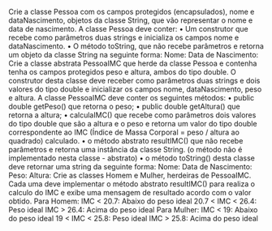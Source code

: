 Crie a classe Pessoa com os campos protegidos (encapsulados), nome e
dataNascimento, objetos da classe String, que vão representar o nome e data de
nascimento. A classe Pessoa deve conter: 
• Um construtor que recebe como parâmetros duas strings e inicializa os campos
nome e dataNascimento. 
• O método toString, que não recebe parâmetros e retorna um objeto da classe
String na seguinte forma: 
Nome: <nome da pessoa>
Data de Nascimento: <data de nascimento da pessoa>
Crie a classe abstrata PessoaIMC que herde da classe Pessoa e contenha tenha os
campos protegidos peso e altura, ambos do tipo double. O construtor desta classe
deve receber como parâmetros duas strings e dois valores do tipo double e
inicializar os campos nome, dataNascimento, peso e altura. A classe PessoaIMC
deve conter os seguintes métodos: 
• public double getPeso() que retorna o peso; 
• public double getAltura() que retorna a altura; 
• calculaIMC() que recebe como parâmetros dois valores do tipo double que são a
altura e o peso e retorna um valor do tipo double correspondente ao IMC (Índice
de Massa Corporal = peso / altura ao quadrado) calculado. 
• o método abstrato resultIMC() que não recebe parâmetros e retorna uma
instância da classe String. (o método não é implementado nesta classe - abstrato)
• o método toString() desta classe deve retornar uma string da seguinte forma: 
Nome: <nome da pessoa>
Data de Nascimento: <sua data de nascimento>
Peso: <seu peso>
Altura: <sua altura>Crie as classes Homem e Mulher, herdeiras de PessoaIMC. Cada uma deve
implementar o método abstrato resultIMC() para realiza o calculo do IMC e exibe
uma mensagem de resultado acordo com o valor obtido.
Para Homem: 
IMC < 20.7: Abaixo do peso ideal 
20.7 < IMC < 26.4: Peso ideal 
IMC > 26.4: Acima do peso ideal
Para Mulher: 
IMC < 19: Abaixo do peso ideal 
19 < IMC < 25.8: Peso ideal 
IMC > 25.8: Acima do peso ideal